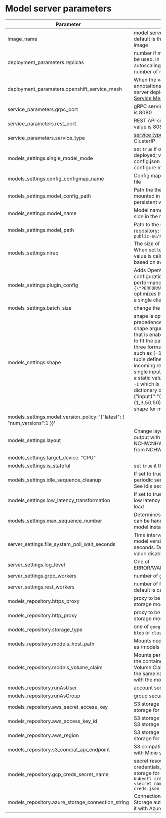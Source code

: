 # Model server parameters

| Parameter        | Description  |
| ------------- |-------------|
|image_name| model server docker image. The default is the latest public docker image |
|deployment_parameters.replicas| number if model server replicas to be used. In case if enabled autoscaling, it defines the the initial number of replicas|
|deployment_parameters.openshift_service_mesh| When the value is `true`, it adds the annotations enabling the models server deployment for [OpenShift Service Mesh](https://docs.openshift.com/container-platform/4.10/service_mesh/v2x/ossm-about.html)|
|service_parameters.grpc_port| gRPC service port; the default value is 8080|
|service_parameters.rest_port| REST API service port; the default value is 8081|
|service_parameters.service_type| [service type](https://kubernetes.io/docs/concepts/services-networking/service/#publishing-services-service-types); the default value is ClusterIP|
|models_settings.single_model_mode| set `true` if one one model should be deployed; value `false` indicate that config.json file should be used to configure mulitple models |
|models_settings.config_configmap_name| Config map hosting the config.json file|
|models_settings.model_config_path| Path the the config file in case it was mounted in the container via a persistent volume claim |
|models_settings.model_name| Model name to be used on the client side in the remote calls |
|models_settings.model_path| Path to the model folder in the model repository; for example `gs://ovms-public-eu/resnet50-binary` |
|models_settings.nireq| The size of internal request queue. When set to 0 or no value is set value is calculated automatically based on available resources|
|models_settings.plugin_config| Adds OpenVINO plugin configuration for tuning the performance. Value `{\"PERFORMANCE_HINT\":\"LATENCY\"}` optimizes the inference latency with a single client scenario|
|models_settings.batch_size| change the model batch size |
|models_settings.shape| shape is optional and takes precedence over batch_size. The shape argument changes the model that is enabled in the model server to fit the parameters. shape accepts three forms of the values: a tuple, such as (-1,3,100-200,224) - The tuple defines the shape to use for all incoming requests for models with a single input. Each dimension can be a static value `3`, a range `100-200` or `-1` which is undefined value. A dictionary of shapes, such as {"input1":"(1,3,224,224)","input2":"(1,3,50,50)", "input3":"auto"} set shape for multiple inputs|
|models_settings.model_version_policy: '{"latest": { "num_versions":1 }}'
|models_settings.layout| Change layout of the model input or output with image data; NCHW:NHWC changes the layout from NCHW to NHWC|
|models_settings.target_device: "CPU"
|models_settings.is_stateful| set `true` it the model is stateful
|models_settings.idle_sequence_cleanup| If set to true, model will be subject to periodic sequence cleaner scans. See idle sequence cleanup|
|models_settings.low_latency_transformation| If set to true, model server will apply low latency transformation on model load|
|models_settings.max_sequence_number|Determines how many sequences can be handled concurrently by a model instance.|
|server_settings.file_system_poll_wait_seconds| Time interval between config and model versions changes detection in seconds. Default value is 1. Zero value disables changes monitoring.|
|server_settings.log_level| One of ERROR/WARNING/INFO/DEBUG|
|server_settings.grpc_workers| number of gRPC servers; default is 1|
|server_settings.rest_workers| number of REST server threads; default is calculated automatically|
|models_repository.https_proxy| proxy to be used to pull cloud storage models|
|models_repository.http_proxy|proxy to be used to pull cloud storage models|
|models_repository.storage_type| one of `google storage`, `s3`, `azure blob` or `cluster`|
|models_repository.models_host_path| Mounts node local path in container as /models folder | Path should be created on all nodes and populated with the data|
|models_repository.models_volume_claim| Mounts persistent volume claim in the container as /models; persistent Volume Claim should be create in the same namespace and populated with the model repository content|
|models_repository.runAsUser| account security context|
|models_repository.runAsGroup| group security context|
|models_repository.aws_secret_access_key| S3 storage secret key, use it with S3 storage for models|
|models_repository.aws_access_key_id| S3 storage access key id, use it with S3 storage for models|
|models_repository.aws_region| S3 storage secret key, use it with S3 storage for models|
|models_repository.s3_compat_api_endpoint| S3 compatibility api endpoint, use it with Minio storage for models|
|models_repository.gcp_creds_secret_name| secret resource including GCP credentials, use it with google storage for models; create it via `kubectl create secret generic <secret name> --from-file gcp-creds.json`|
|models_repository.azure_storage_connection_string|Connection string to the Azure Storage authentication account, use it with Azure storage for models|
